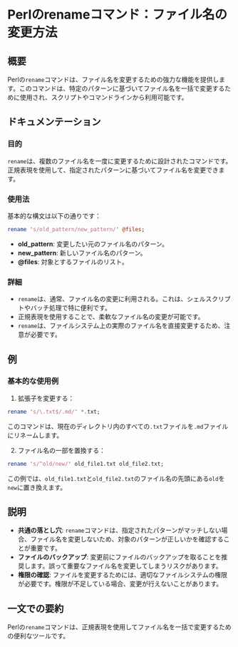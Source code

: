 <!--
Meta Description: # Perlのrenameコマンド：ファイル名の変更方法 ## 概要 Perlの`rename`コマンドは、ファイル名を変更するための強力な機能を提供します。このコマンドは、特定のパターンに基づいてファイル名を一括で変更するために使用され、スクリプトやコマンドラインから利用可能です。 ## ドキュメ...
Meta Keywords: rename, txt, コマンドは, perl, perlの
-->

# Perlのrenameコマンド：ファイル名の変更方法

## 概要
Perlの`rename`コマンドは、ファイル名を変更するための強力な機能を提供します。このコマンドは、特定のパターンに基づいてファイル名を一括で変更するために使用され、スクリプトやコマンドラインから利用可能です。

## ドキュメンテーション
### 目的
`rename`は、複数のファイル名を一度に変更するために設計されたコマンドです。正規表現を使用して、指定されたパターンに基づいてファイル名を変更できます。

### 使用法
基本的な構文は以下の通りです：

```perl
rename 's/old_pattern/new_pattern/' @files;
```

- **old_pattern**: 変更したい元のファイル名のパターン。
- **new_pattern**: 新しいファイル名のパターン。
- **@files**: 対象とするファイルのリスト。

### 詳細
- `rename`は、通常、ファイル名の変更に利用される。これは、シェルスクリプトやバッチ処理で特に便利です。
- 正規表現を使用することで、柔軟なファイル名の変更が可能です。
- `rename`は、ファイルシステム上の実際のファイル名を直接変更するため、注意が必要です。

## 例
### 基本的な使用例
1. 拡張子を変更する：

```perl
rename 's/\.txt$/.md/' *.txt;
```
このコマンドは、現在のディレクトリ内のすべての`.txt`ファイルを`.md`ファイルにリネームします。

2. ファイル名の一部を置換する：

```perl
rename 's/^old/new/' old_file1.txt old_file2.txt;
```
この例では、`old_file1.txt`と`old_file2.txt`のファイル名の先頭にある`old`を`new`に置き換えます。

## 説明
- **共通の落とし穴**: `rename`コマンドは、指定されたパターンがマッチしない場合、ファイル名を変更しないため、対象のパターンが正しいかを確認することが重要です。
- **ファイルのバックアップ**: 変更前にファイルのバックアップを取ることを推奨します。誤って重要なファイル名を変更してしまうリスクがあります。
- **権限の確認**: ファイルを変更するためには、適切なファイルシステムの権限が必要です。権限が不足している場合、変更が行えないことがあります。

## 一文での要約
Perlの`rename`コマンドは、正規表現を使用してファイル名を一括で変更するための便利なツールです。
